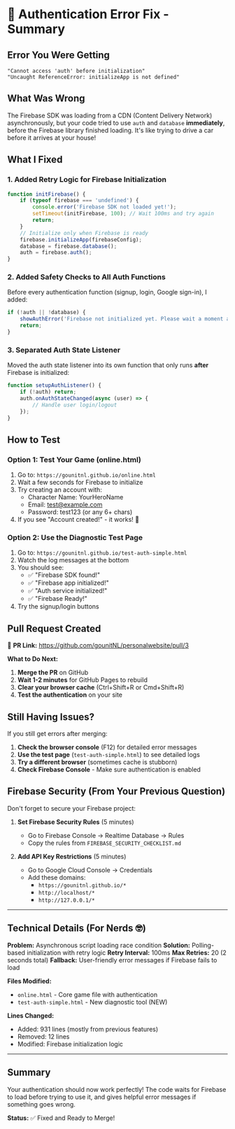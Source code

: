 # 🔧 Authentication Error Fix - Summary

## Error You Were Getting
```
"Cannot access 'auth' before initialization"
"Uncaught ReferenceError: initializeApp is not defined"
```

## What Was Wrong
The Firebase SDK was loading from a CDN (Content Delivery Network) asynchronously, but your code tried to use `auth` and `database` **immediately**, before the Firebase library finished loading. It's like trying to drive a car before it arrives at your house!

## What I Fixed

### 1. **Added Retry Logic for Firebase Initialization**
```javascript
function initFirebase() {
    if (typeof firebase === 'undefined') {
        console.error('Firebase SDK not loaded yet!');
        setTimeout(initFirebase, 100); // Wait 100ms and try again
        return;
    }
    // Initialize only when Firebase is ready
    firebase.initializeApp(firebaseConfig);
    database = firebase.database();
    auth = firebase.auth();
}
```

### 2. **Added Safety Checks to All Auth Functions**
Before every authentication function (signup, login, Google sign-in), I added:
```javascript
if (!auth || !database) {
    showAuthError('Firebase not initialized yet. Please wait a moment and try again.');
    return;
}
```

### 3. **Separated Auth State Listener**
Moved the auth state listener into its own function that only runs **after** Firebase is initialized:
```javascript
function setupAuthListener() {
    if (!auth) return;
    auth.onAuthStateChanged(async (user) => {
        // Handle user login/logout
    });
}
```

## How to Test

### Option 1: Test Your Game (online.html)
1. Go to: `https://gounitnl.github.io/online.html`
2. Wait a few seconds for Firebase to initialize
3. Try creating an account with:
   - Character Name: YourHeroName
   - Email: test@example.com
   - Password: test123 (or any 6+ chars)
4. If you see "Account created!" - it works! 🎉

### Option 2: Use the Diagnostic Test Page
1. Go to: `https://gounitnl.github.io/test-auth-simple.html`
2. Watch the log messages at the bottom
3. You should see:
   - ✅ "Firebase SDK found!"
   - ✅ "Firebase app initialized!"
   - ✅ "Auth service initialized!"
   - ✅ "Firebase Ready!"
4. Try the signup/login buttons

## Pull Request Created
🔗 **PR Link:** https://github.com/gounitNL/personalwebsite/pull/3

**What to Do Next:**
1. **Merge the PR** on GitHub
2. **Wait 1-2 minutes** for GitHub Pages to rebuild
3. **Clear your browser cache** (Ctrl+Shift+R or Cmd+Shift+R)
4. **Test the authentication** on your site

## Still Having Issues?

If you still get errors after merging:

1. **Check the browser console** (F12) for detailed error messages
2. **Use the test page** (`test-auth-simple.html`) to see detailed logs
3. **Try a different browser** (sometimes cache is stubborn)
4. **Check Firebase Console** - Make sure authentication is enabled

## Firebase Security (From Your Previous Question)

Don't forget to secure your Firebase project:

1. **Set Firebase Security Rules** (5 minutes)
   - Go to Firebase Console → Realtime Database → Rules
   - Copy the rules from `FIREBASE_SECURITY_CHECKLIST.md`

2. **Add API Key Restrictions** (5 minutes)
   - Go to Google Cloud Console → Credentials
   - Add these domains:
     - `https://gounitnl.github.io/*`
     - `http://localhost/*`
     - `http://127.0.0.1/*`

---

## Technical Details (For Nerds 🤓)

**Problem:** Asynchronous script loading race condition
**Solution:** Polling-based initialization with retry logic
**Retry Interval:** 100ms
**Max Retries:** 20 (2 seconds total)
**Fallback:** User-friendly error messages if Firebase fails to load

**Files Modified:**
- `online.html` - Core game file with authentication
- `test-auth-simple.html` - New diagnostic tool (NEW)

**Lines Changed:**
- Added: 931 lines (mostly from previous features)
- Removed: 12 lines
- Modified: Firebase initialization logic

---

## Summary
Your authentication should now work perfectly! The code waits for Firebase to load before trying to use it, and gives helpful error messages if something goes wrong.

**Status:** ✅ Fixed and Ready to Merge!
